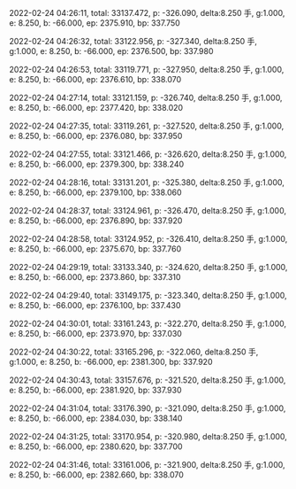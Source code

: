 2022-02-24 04:26:11, total: 33137.472, p: -326.090, delta:8.250 手, g:1.000, e: 8.250, b: -66.000, ep: 2375.910, bp: 337.750

2022-02-24 04:26:32, total: 33122.956, p: -327.340, delta:8.250 手, g:1.000, e: 8.250, b: -66.000, ep: 2376.500, bp: 337.980

2022-02-24 04:26:53, total: 33119.771, p: -327.950, delta:8.250 手, g:1.000, e: 8.250, b: -66.000, ep: 2376.610, bp: 338.070

2022-02-24 04:27:14, total: 33121.159, p: -326.740, delta:8.250 手, g:1.000, e: 8.250, b: -66.000, ep: 2377.420, bp: 338.020

2022-02-24 04:27:35, total: 33119.261, p: -327.520, delta:8.250 手, g:1.000, e: 8.250, b: -66.000, ep: 2376.080, bp: 337.950

2022-02-24 04:27:55, total: 33121.466, p: -326.620, delta:8.250 手, g:1.000, e: 8.250, b: -66.000, ep: 2379.300, bp: 338.240

2022-02-24 04:28:16, total: 33131.201, p: -325.380, delta:8.250 手, g:1.000, e: 8.250, b: -66.000, ep: 2379.100, bp: 338.060

2022-02-24 04:28:37, total: 33124.961, p: -326.470, delta:8.250 手, g:1.000, e: 8.250, b: -66.000, ep: 2376.890, bp: 337.920

2022-02-24 04:28:58, total: 33124.952, p: -326.410, delta:8.250 手, g:1.000, e: 8.250, b: -66.000, ep: 2375.670, bp: 337.760

2022-02-24 04:29:19, total: 33133.340, p: -324.620, delta:8.250 手, g:1.000, e: 8.250, b: -66.000, ep: 2373.860, bp: 337.310

2022-02-24 04:29:40, total: 33149.175, p: -323.340, delta:8.250 手, g:1.000, e: 8.250, b: -66.000, ep: 2376.100, bp: 337.430

2022-02-24 04:30:01, total: 33161.243, p: -322.270, delta:8.250 手, g:1.000, e: 8.250, b: -66.000, ep: 2373.970, bp: 337.030

2022-02-24 04:30:22, total: 33165.296, p: -322.060, delta:8.250 手, g:1.000, e: 8.250, b: -66.000, ep: 2381.300, bp: 337.920

2022-02-24 04:30:43, total: 33157.676, p: -321.520, delta:8.250 手, g:1.000, e: 8.250, b: -66.000, ep: 2381.920, bp: 337.930

2022-02-24 04:31:04, total: 33176.390, p: -321.090, delta:8.250 手, g:1.000, e: 8.250, b: -66.000, ep: 2384.030, bp: 338.140

2022-02-24 04:31:25, total: 33170.954, p: -320.980, delta:8.250 手, g:1.000, e: 8.250, b: -66.000, ep: 2380.620, bp: 337.700

2022-02-24 04:31:46, total: 33161.006, p: -321.900, delta:8.250 手, g:1.000, e: 8.250, b: -66.000, ep: 2382.660, bp: 338.070
